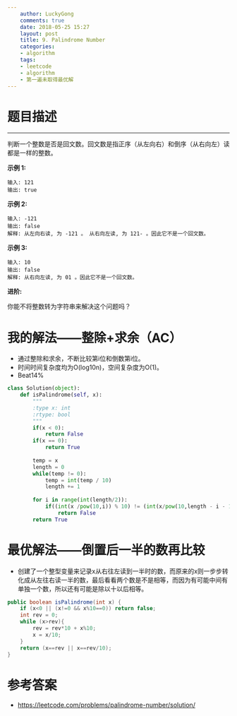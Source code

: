 ```yaml
---
    author: LuckyGong
    comments: true
    date: 2018-05-25 15:27
    layout: post
    title: 9. Palindrome Number
    categories:
    - algorithm
    tags:
    - leetcode
    - algorithm
    - 第一遍未取得最优解
---
```


# 题目描述

------

判断一个整数是否是回文数。回文数是指正序（从左向右）和倒序（从右向左）读都是一样的整数。

**示例 1:**

```
输入: 121
输出: true
```

**示例 2:**

```
输入: -121
输出: false
解释: 从左向右读, 为 -121 。 从右向左读, 为 121- 。因此它不是一个回文数。
```

**示例 3:**

```
输入: 10
输出: false
解释: 从右向左读, 为 01 。因此它不是一个回文数。
```

**进阶:**

你能不将整数转为字符串来解决这个问题吗？

# 我的解法——整除+求余（AC）

- 通过整除和求余，不断比较第i位和倒数第i位。
- 时间时间复杂度均为O(log10n)，空间复杂度为O(1)。
- Beat14%

```python
class Solution(object):
    def isPalindrome(self, x):
        """
        :type x: int
        :rtype: bool
        """
        if(x < 0):
            return False
        if(x == 0):
            return True
        
        temp = x
        length = 0
        while(temp != 0):
            temp = int(temp / 10)
            length += 1
        
        for i in range(int(length/2)):
            if((int(x /pow(10,i)) % 10) != (int(x/pow(10,length - i - 1)) % 10)):
                return False
        return True
```

# 最优解法——倒置后一半的数再比较

- 创建了一个整型变量来记录x从右往左读到一半时的数，而原来的x则一步步转化成从左往右读一半的数，最后看看两个数是不是相等，而因为有可能中间有单独一个数，所以还有可能是除以十以后相等。 

```java
public boolean isPalindrome(int x) {
    if (x<0 || (x!=0 && x%10==0)) return false;
    int rev = 0;
    while (x>rev){
        rev = rev*10 + x%10;
        x = x/10;
    }
    return (x==rev || x==rev/10);
}
```



# 参考答案

- https://leetcode.com/problems/palindrome-number/solution/